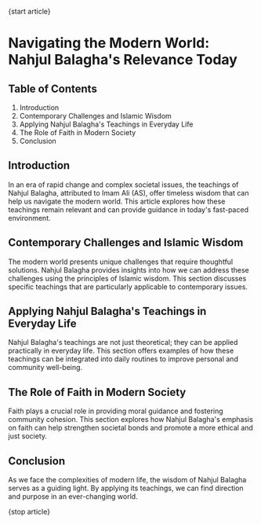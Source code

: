 {start article}

# **Navigating the Modern World: Nahjul Balagha's Relevance Today**

## Table of Contents
1. Introduction
2. Contemporary Challenges and Islamic Wisdom
3. Applying Nahjul Balagha's Teachings in Everyday Life
4. The Role of Faith in Modern Society
5. Conclusion

## **Introduction**

In an era of rapid change and complex societal issues, the teachings of Nahjul Balagha, attributed to Imam Ali (AS), offer timeless wisdom that can help us navigate the modern world. This article explores how these teachings remain relevant and can provide guidance in today's fast-paced environment.

## **Contemporary Challenges and Islamic Wisdom**

The modern world presents unique challenges that require thoughtful solutions. Nahjul Balagha provides insights into how we can address these challenges using the principles of Islamic wisdom. This section discusses specific teachings that are particularly applicable to contemporary issues.

## **Applying Nahjul Balagha's Teachings in Everyday Life**

Nahjul Balagha's teachings are not just theoretical; they can be applied practically in everyday life. This section offers examples of how these teachings can be integrated into daily routines to improve personal and community well-being.

## **The Role of Faith in Modern Society**

Faith plays a crucial role in providing moral guidance and fostering community cohesion. This section explores how Nahjul Balagha's emphasis on faith can help strengthen societal bonds and promote a more ethical and just society.

## **Conclusion**

As we face the complexities of modern life, the wisdom of Nahjul Balagha serves as a guiding light. By applying its teachings, we can find direction and purpose in an ever-changing world.

{stop article}